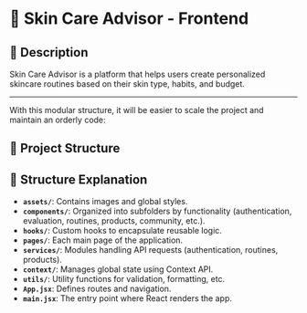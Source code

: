 
# 🧴 Skin Care Advisor - Frontend

## 📌 Description  
Skin Care Advisor is a platform that helps users create personalized skincare routines based on their skin type, habits, and budget.

---

With this modular structure, it will be easier to scale the project and maintain an orderly code:

## 📂 Project Structure 

## 🔹 Structure Explanation  

- **`assets/`**: Contains images and global styles.  
- **`components/`**: Organized into subfolders by functionality (authentication, evaluation, routines, products, community, etc.).  
- **`hooks/`**: Custom hooks to encapsulate reusable logic.  
- **`pages/`**: Each main page of the application.  
- **`services/`**: Modules handling API requests (authentication, routines, products).  
- **`context/`**: Manages global state using Context API.  
- **`utils/`**: Utility functions for validation, formatting, etc.  
- **`App.jsx`**: Defines routes and navigation.  
- **`main.jsx`**: The entry point where React renders the app.  